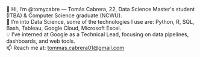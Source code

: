 👋 Hi, I’m @tomycabre — Tomás Cabrera, 22, Data Science Master's student (ITBA) & Computer Science graduate (NCWU).  
👀 I’m into Data Science, some of the technologies I use are: Python, R, SQL, Bash, Tableau, Google Cloud, Microsoft Excel.  
💡 I’ve interned at Google as a Technical Lead, focusing on data pipelines, dashboards, and web tools.  
📫 Reach me at: tommas.cabrera01@gmail.com
